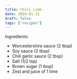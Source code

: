 ```yaml
---
title: Chili Lime
date: 2024-01-15
draft: false
tags: ["recipes"]
---
```


Ingredients:
- Worcestershire sauce (2 tbsp)
- Soy sauce (2 tbsp)
- Chili garlic sauce (2 tbsp)
- Salt (1/2 tsp)
- Brown sugar (1 tbsp)
- Zest and juice of 1 lime

